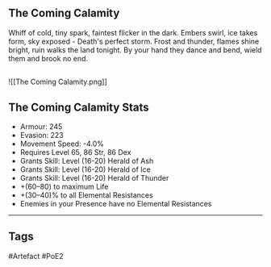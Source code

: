 ## The Coming Calamity
Whiff of cold, tiny spark, faintest flicker in the dark.
Embers swirl, ice takes form, sky exposed - Death's perfect storm.
Frost and thunder, flames shine bright, ruin walks the land tonight.
By your hand they dance and bend, wield them and brook no end.
##
![[The Coming Calamity.png]]
## The Coming Calamity Stats
- Armour: 245
- Evasion: 223
- Movement Speed: -4.0%
- Requires Level 65, 86 Str, 86 Dex
- Grants Skill: Level (16-20) Herald of Ash
- Grants Skill: Level (16-20) Herald of Ice
- Grants Skill: Level (16-20) Herald of Thunder
- +(60–80) to maximum Life
- +(30–40)% to all Elemental Resistances
- Enemies in your Presence have no Elemental Resistances


---
## Tags
#Artefact
#PoE2